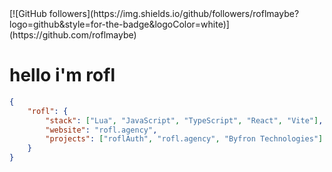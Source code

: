 <div>
  [![GitHub followers](https://img.shields.io/github/followers/roflmaybe?logo=github&style=for-the-badge&logoColor=white)](https://github.com/roflmaybe)
  <h1>hello i'm rofl</h1>
</ div>

```json
{
    "rofl": {
        "stack": ["Lua", "JavaScript", "TypeScript", "React", "Vite"],
        "website": "rofl.agency",
        "projects": ["roflAuth", "rofl.agency", "Byfron Technologies"]
    }
}
```
